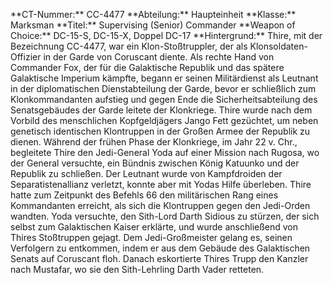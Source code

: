 <p>**CT-Nummer:** CC-4477 **Abteilung:** Haupteinheit **Klasse:** Marksman **Titel:** Supervising (Senior) Commander **Weapon of Choice:** DC-15-S, DC-15-X, Doppel DC-17 **Hintergrund:** Thire, mit der Bezeichnung CC-4477, war ein Klon-Stoßtruppler, der als Klonsoldaten-Offizier in der Garde von Coruscant diente. Als rechte Hand von Commander Fox, der für die Galaktische Republik und das spätere Galaktische Imperium kämpfte, begann er seinen Militärdienst als Leutnant in der diplomatischen Dienstabteilung der Garde, bevor er schließlich zum Klonkommandanten aufstieg und gegen Ende die Sicherheitsabteilung des Senatsgebäudes der Garde leitete der Klonkriege. Thire wurde nach dem Vorbild des menschlichen Kopfgeldjägers Jango Fett gezüchtet, um neben genetisch identischen Klontruppen in der Großen Armee der Republik zu dienen. Während der frühen Phase der Klonkriege, im Jahr 22 v. Chr., begleitete Thire den Jedi-General Yoda auf einer Mission nach Rugosa, wo der General versuchte, ein Bündnis zwischen König Katuunko und der Republik zu schließen. Der Leutnant wurde von Kampfdroiden der Separatistenallianz verletzt, konnte aber mit Yodas Hilfe überleben. Thire hatte zum Zeitpunkt des Befehls 66 den militärischen Rang eines Kommandanten erreicht, als sich die Klontruppen gegen den Jedi-Orden wandten. Yoda versuchte, den Sith-Lord Darth Sidious zu stürzen, der sich selbst zum Galaktischen Kaiser erklärte, und wurde anschließend von Thires Stoßtruppen gejagt. Dem Jedi-Großmeister gelang es, seinen Verfolgern zu entkommen, indem er aus dem Gebäude des Galaktischen Senats auf Coruscant floh. Danach eskortierte Thires Trupp den Kanzler nach Mustafar, wo sie den Sith-Lehrling Darth Vader retteten.</p>